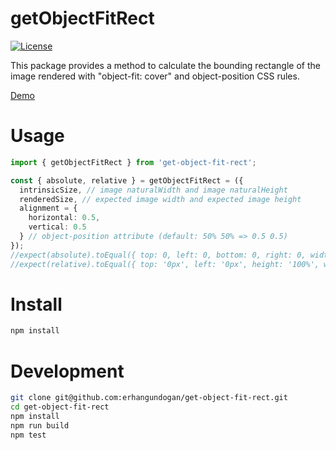 getObjectFitRect
================

[![License][license-src]][license-href]

This package provides a method to calculate the bounding rectangle of the image rendered with "object-fit: cover" and object-position CSS rules.

[Demo][demo-href]

# Usage

```typescript
import { getObjectFitRect } from 'get-object-fit-rect';

const { absolute, relative } = getObjectFitRect = ({
  intrinsicSize, // image naturalWidth and image naturalHeight
  renderedSize, // expected image width and expected image height
  alignment = {
    horizontal: 0.5,
    vertical: 0.5
  } // object-position attribute (default: 50% 50% => 0.5 0.5) 
});
//expect(absolute).toEqual({ top: 0, left: 0, bottom: 0, right: 0, width: 100, height: 100 });
//expect(relative).toEqual({ top: '0px', left: '0px', height: '100%', width: '100%' });
```

# Install
```bash
npm install
```

# Development
```bash
git clone git@github.com:erhangundogan/get-object-fit-rect.git
cd get-object-fit-rect
npm install
npm run build
npm test
```

[license-src]: https://img.shields.io/badge/license-MIT-brightgreen.svg
[license-href]: LICENSE.md
[demo-href]: https://codesandbox.io/s/get-object-fit-rect-cmnn1?file=/src/App.js
